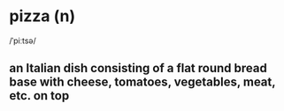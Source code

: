 # pizza (n)

/ˈpiːtsə/

## an Italian dish consisting of a flat round bread base with cheese, tomatoes, vegetables, meat, etc. on top
